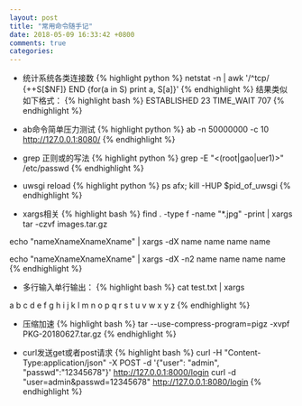 ```yaml
---
layout: post
title: "常用命令随手记"
date: 2018-05-09 16:33:42 +0800
comments: true
categories: 
---
```

- 统计系统各类连接数
{% highlight python %}
netstat -n | awk '/^tcp/ {++S[$NF]} END {for(a in S) print a, S[a]}'
{% endhighlight %}
结果类似如下格式：
{% highlight bash %}
ESTABLISHED 23
TIME_WAIT 707
{% endhighlight %}
- ab命令简单压力测试
{% highlight python %}
ab -n 50000000 -c 10 http://127.0.0.1:8080/
{% endhighlight %}

- grep 正则或的写法
{% highlight python %}
grep -E "\<(root|gao|uer1)\>" /etc/passwd
{% endhighlight %}

- uwsgi reload
{% highlight python %}
ps afx;
kill -HUP $pid_of_uwsgi
{% endhighlight %}

- xargs相关
{% highlight bash %}
find . -type f -name "*.jpg" -print | xargs tar -czvf images.tar.gz

echo "nameXnameXnameXname" | xargs -dX
name name name name

echo "nameXnameXnameXname" | xargs -dX -n2
name name
name name
{% endhighlight %}

- 多行输入单行输出：
{% highlight bash %}
cat test.txt | xargs

a b c d e f g h i j k l m n o p q r s t u v w x y z
{% endhighlight %}

- 压缩加速
{% highlight bash %}
tar --use-compress-program=pigz -xvpf PKG-20180627.tar.gz
{% endhighlight %}

- curl发送get或者post请求
{% highlight bash %}
curl -H "Content-Type:application/json" -X POST -d '{"user": "admin", "passwd":"12345678"}' http://127.0.0.1:8000/login
curl -d "user=admin&passwd=12345678" http://127.0.0.1:8080/login
{% endhighlight %}